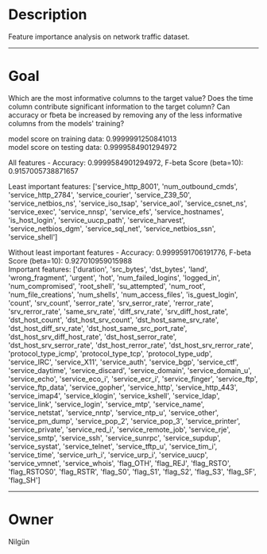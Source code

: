 # Description

Feature importance analysis on network traffic dataset.

---

# Goal

Which are the most informative columns to the target value?
Does the time column contribute significant information to the target column?
Can accuracy or fbeta be increased by removing any of the less
informative columns from the models' training?

model score on training data: 0.9999991250841013<br/>
model score on testing data: 0.9999584901294972<br/>

All features - Accuracy: 0.9999584901294972, F-beta Score (beta=10): 0.9157005738871657<br/>

Least important features: ['service_http_8001', 'num_outbound_cmds', 'service_http_2784', 'service_courier', 'service_Z39_50', 'service_netbios_ns', 'service_iso_tsap', 'service_aol', 'service_csnet_ns', 'service_exec', 'service_nnsp', 'service_efs', 'service_hostnames', 'is_host_login', 'service_uucp_path', 'service_harvest', 'service_netbios_dgm', 'service_sql_net', 'service_netbios_ssn', 'service_shell']<br/>

Without least important features - Accuracy: 0.9999591706191776, F-beta Score (beta=10): 0.927010959015988<br/>
Important features: ['duration', 'src_bytes', 'dst_bytes', 'land', 'wrong_fragment', 'urgent', 'hot', 'num_failed_logins', 'logged_in', 'num_compromised', 'root_shell', 'su_attempted', 'num_root', 'num_file_creations', 'num_shells', 'num_access_files', 'is_guest_login', 'count', 'srv_count', 'serror_rate', 'srv_serror_rate', 'rerror_rate', 'srv_rerror_rate', 'same_srv_rate', 'diff_srv_rate', 'srv_diff_host_rate', 'dst_host_count', 'dst_host_srv_count', 'dst_host_same_srv_rate', 'dst_host_diff_srv_rate', 'dst_host_same_src_port_rate', 'dst_host_srv_diff_host_rate', 'dst_host_serror_rate', 'dst_host_srv_serror_rate', 'dst_host_rerror_rate', 'dst_host_srv_rerror_rate', 'protocol_type_icmp', 'protocol_type_tcp', 'protocol_type_udp', 'service_IRC', 'service_X11', 'service_auth', 'service_bgp', 'service_ctf', 'service_daytime', 'service_discard', 'service_domain', 'service_domain_u', 'service_echo', 'service_eco_i', 'service_ecr_i', 'service_finger', 'service_ftp', 'service_ftp_data', 'service_gopher', 'service_http', 'service_http_443', 'service_imap4', 'service_klogin', 'service_kshell', 'service_ldap', 'service_link', 'service_login', 'service_mtp', 'service_name', 'service_netstat', 'service_nntp', 'service_ntp_u', 'service_other', 'service_pm_dump', 'service_pop_2', 'service_pop_3', 'service_printer', 'service_private', 'service_red_i', 'service_remote_job', 'service_rje', 'service_smtp', 'service_ssh', 'service_sunrpc', 'service_supdup', 'service_systat', 'service_telnet', 'service_tftp_u', 'service_tim_i', 'service_time', 'service_urh_i', 'service_urp_i', 'service_uucp', 'service_vmnet', 'service_whois', 'flag_OTH', 'flag_REJ', 'flag_RSTO', 'flag_RSTOS0', 'flag_RSTR', 'flag_S0', 'flag_S1', 'flag_S2', 'flag_S3', 'flag_SF', 'flag_SH']<br/>

---

# Owner
Nilgün
